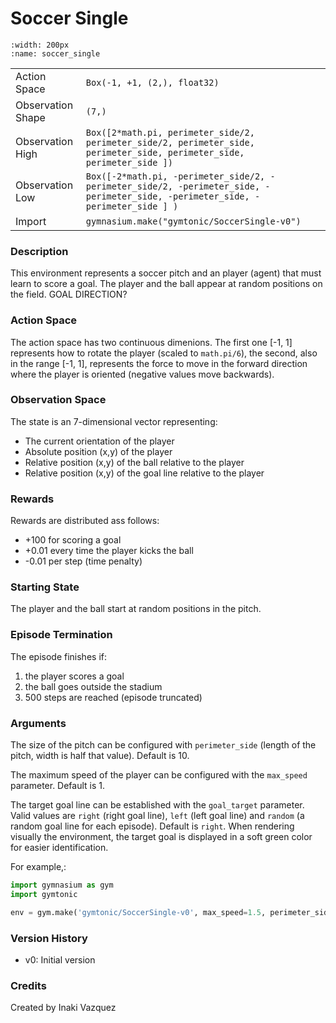 # Soccer Single

```{figure} ./images/soccer_single.gif 
:width: 200px
:name: soccer_single
```


|   |   |
|---|---|
| Action Space | `Box(-1, +1, (2,), float32)` |
| Observation Shape | `(7,)` |
| Observation High | `Box([2*math.pi, perimeter_side/2, perimeter_side/2, perimeter_side, perimeter_side, perimeter_side, perimeter_side ])` |
| Observation Low | `Box([-2*math.pi, -perimeter_side/2, -perimeter_side/2, -perimeter_side, -perimeter_side, -perimeter_side, -perimeter_side ] )` |
| Import | `gymnasium.make("gymtonic/SoccerSingle-v0")` | 


### Description
This environment represents a soccer pitch and an player (agent) that must learn to score a goal. The player and the ball appear at random positions on the field.
GOAL DIRECTION?

### Action Space
The action space has two continuous dimenions. The first one [-1, 1] represents how to rotate the player (scaled to `math.pi/6`), the second, also in the range [-1, 1], represents the force to move in the forward direction where the player is oriented (negative values move backwards). 

### Observation Space
The state is an 7-dimensional vector representing:
- The current orientation of the player
- Absolute position (x,y) of the player
- Relative position (x,y) of the ball relative to the player
- Relative position (x,y) of the goal line relative to the player

### Rewards
Rewards are distributed ass follows:
- +100 for scoring a goal
- +0.01 every time the player kicks the ball
- -0.01 per step (time penalty)

### Starting State
The player and the ball start at random positions in the pitch.

### Episode Termination
The episode finishes if:
1) the player scores a goal
2) the ball goes outside the stadium
2) 500 steps are reached (episode truncated)

### Arguments
The size of the pitch can be configured with `perimeter_side` (length of the pitch, width is half that value). Default is 10.

The maximum speed of the player can be configured with the `max_speed` parameter. Default is 1.

The target goal line can be established with the `goal_target` parameter. Valid values are `right` (right goal line), `left` (left goal line) and `random` (a random goal line for each episode). Default is `right`. When rendering visually the environment, the target goal is displayed in a soft green color for easier identification.

For example,:
```python
import gymnasium as gym
import gymtonic

env = gym.make('gymtonic/SoccerSingle-v0', max_speed=1.5, perimeter_side=8, goal_target='random', render_mode='human')
```


### Version History
- v0: Initial version

<!-- ### References -->

### Credits
Created by Inaki Vazquez
